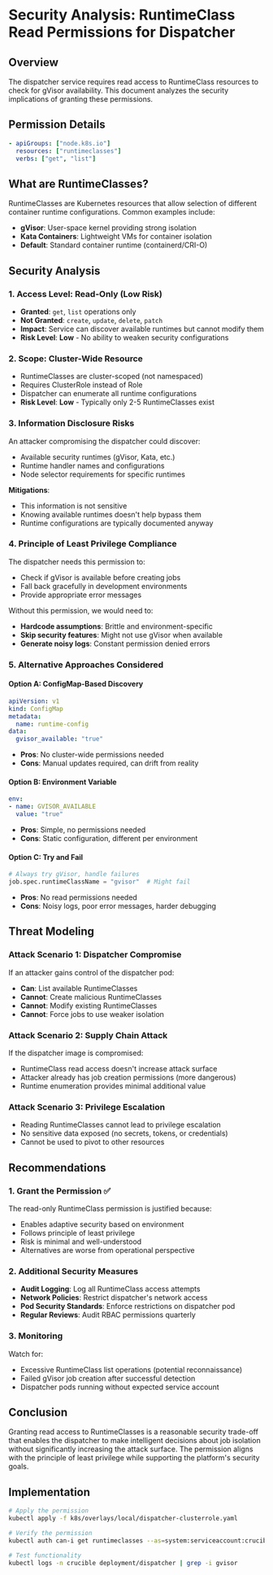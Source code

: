 # Security Analysis: RuntimeClass Read Permissions for Dispatcher

## Overview
The dispatcher service requires read access to RuntimeClass resources to check for gVisor availability. This document analyzes the security implications of granting these permissions.

## Permission Details
```yaml
- apiGroups: ["node.k8s.io"]
  resources: ["runtimeclasses"]
  verbs: ["get", "list"]
```

## What are RuntimeClasses?
RuntimeClasses are Kubernetes resources that allow selection of different container runtime configurations. Common examples include:
- **gVisor**: User-space kernel providing strong isolation
- **Kata Containers**: Lightweight VMs for container isolation
- **Default**: Standard container runtime (containerd/CRI-O)

## Security Analysis

### 1. Access Level: Read-Only (Low Risk)
- **Granted**: `get`, `list` operations only
- **Not Granted**: `create`, `update`, `delete`, `patch`
- **Impact**: Service can discover available runtimes but cannot modify them
- **Risk Level**: **Low** - No ability to weaken security configurations

### 2. Scope: Cluster-Wide Resource
- RuntimeClasses are cluster-scoped (not namespaced)
- Requires ClusterRole instead of Role
- Dispatcher can enumerate all runtime configurations
- **Risk Level**: **Low** - Typically only 2-5 RuntimeClasses exist

### 3. Information Disclosure Risks
An attacker compromising the dispatcher could discover:
- Available security runtimes (gVisor, Kata, etc.)
- Runtime handler names and configurations
- Node selector requirements for specific runtimes

**Mitigations**:
- This information is not sensitive
- Knowing available runtimes doesn't help bypass them
- Runtime configurations are typically documented anyway

### 4. Principle of Least Privilege Compliance
The dispatcher needs this permission to:
- Check if gVisor is available before creating jobs
- Fall back gracefully in development environments
- Provide appropriate error messages

Without this permission, we would need to:
- **Hardcode assumptions**: Brittle and environment-specific
- **Skip security features**: Might not use gVisor when available
- **Generate noisy logs**: Constant permission denied errors

### 5. Alternative Approaches Considered

#### Option A: ConfigMap-Based Discovery
```yaml
apiVersion: v1
kind: ConfigMap
metadata:
  name: runtime-config
data:
  gvisor_available: "true"
```
- **Pros**: No cluster-wide permissions needed
- **Cons**: Manual updates required, can drift from reality

#### Option B: Environment Variable
```yaml
env:
- name: GVISOR_AVAILABLE
  value: "true"
```
- **Pros**: Simple, no permissions needed
- **Cons**: Static configuration, different per environment

#### Option C: Try and Fail
```python
# Always try gVisor, handle failures
job.spec.runtimeClassName = "gvisor"  # Might fail
```
- **Pros**: No read permissions needed
- **Cons**: Noisy logs, poor error messages, harder debugging

## Threat Modeling

### Attack Scenario 1: Dispatcher Compromise
If an attacker gains control of the dispatcher pod:
- **Can**: List available RuntimeClasses
- **Cannot**: Create malicious RuntimeClasses
- **Cannot**: Modify existing RuntimeClasses
- **Cannot**: Force jobs to use weaker isolation

### Attack Scenario 2: Supply Chain Attack
If the dispatcher image is compromised:
- RuntimeClass read access doesn't increase attack surface
- Attacker already has job creation permissions (more dangerous)
- Runtime enumeration provides minimal additional value

### Attack Scenario 3: Privilege Escalation
- Reading RuntimeClasses cannot lead to privilege escalation
- No sensitive data exposed (no secrets, tokens, or credentials)
- Cannot be used to pivot to other resources

## Recommendations

### 1. Grant the Permission ✅
The read-only RuntimeClass permission is justified because:
- Enables adaptive security based on environment
- Follows principle of least privilege
- Risk is minimal and well-understood
- Alternatives are worse from operational perspective

### 2. Additional Security Measures
- **Audit Logging**: Log all RuntimeClass access attempts
- **Network Policies**: Restrict dispatcher's network access
- **Pod Security Standards**: Enforce restrictions on dispatcher pod
- **Regular Reviews**: Audit RBAC permissions quarterly

### 3. Monitoring
Watch for:
- Excessive RuntimeClass list operations (potential reconnaissance)
- Failed gVisor job creation after successful detection
- Dispatcher pods running without expected service account

## Conclusion
Granting read access to RuntimeClasses is a reasonable security trade-off that enables the dispatcher to make intelligent decisions about job isolation without significantly increasing the attack surface. The permission aligns with the principle of least privilege while supporting the platform's security goals.

## Implementation
```bash
# Apply the permission
kubectl apply -f k8s/overlays/local/dispatcher-clusterrole.yaml

# Verify the permission
kubectl auth can-i get runtimeclasses --as=system:serviceaccount:crucible:job-dispatcher

# Test functionality
kubectl logs -n crucible deployment/dispatcher | grep -i gvisor
```